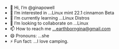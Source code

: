 - 👋 Hi, I’m @ginapowell
- 👀 I’m interested in ...Linux mint 22.1 cinnamon Beta
- 🌱 I’m currently learning ...Linux Distros
- 💞️ I’m looking to collaborate on ...Linux
- 📫 How to reach me ...earthborngina@gmail.com
- 😄 Pronouns: ...she
- ⚡ Fun fact: ...I love camping.

<!---
ginapowell/ginapowell is a ✨ special ✨ repository because its `README.md` (this file) appears on your GitHub profile.
You can click the Preview link to take a look at your changes.
--->
